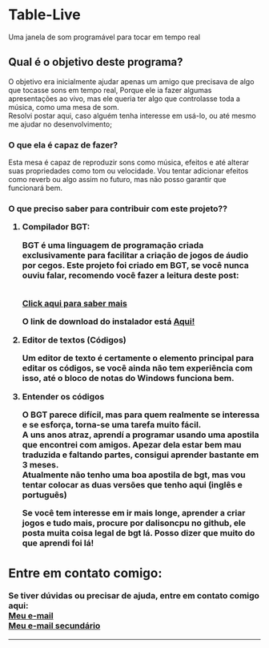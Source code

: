 # Table-Live
Uma janela de som programável para tocar em tempo real
<h2>Qual é o objetivo deste programa?</h2>
<p>O objetivo era inicialmente ajudar apenas um amigo que precisava de algo que tocasse sons em tempo real, Porque ele ia fazer algumas apresentações ao vivo, mas ele queria ter algo que controlasse toda a música, como uma mesa de som.
<br>Resolvi postar aqui, caso alguém tenha interesse em usá-lo, ou até mesmo me ajudar no desenvolvimento;</p>
<h3>O que ela é capaz de fazer?</h3>
<p>Esta mesa é capaz de reproduzir sons como música, efeitos e até alterar suas propriedades como tom ou velocidade.
Vou tentar adicionar efeitos como reverb ou algo assim no futuro, mas não posso garantir que funcionará bem.</p>
<h3>O que preciso saber para contribuir com este projeto??<h/3>
<ol>
<li>Compilador BGT:</li>
<p>BGT é uma linguagem de programação criada exclusivamente para facilitar a criação de jogos de áudio por cegos.
Este projeto foi criado em BGT, se você nunca ouviu falar, recomendo você fazer a leitura deste post:</p>
<br><a href="https://imagynegames.wordpress.com/2018/08/04/o-que-e-bgt/">Click aqui para saber mais</a>
<br><p>O link de download do instalador está <a href="https://blindhelp.net/software/blastbay-game-toolkit-bgt">Aqui!</a>
</p>
<li>Editor de textos (Códigos)</li>
<p>Um editor de texto é certamente o elemento principal para editar os códigos, se você ainda não tem experiência com isso, até o bloco de notas do Windows funciona bem.</p>
<li>Entender os códigos</li>
<p>O BGT parece difícil, mas para quem realmente se interessa e se esforça, torna-se uma tarefa muito fácil.
<br>A uns anos atraz, aprendí a programar usando uma apostila que encontrei com amigos. Apezar dela estar bem mau traduzida e faltando partes, consigui aprender bastante em 3 meses.
<br>Atualmente não tenho uma boa apostila de bgt, mas vou tentar colocar as duas versões que tenho aqui (inglês e português)
</p>
<p>Se você tem interesse em ir mais longe, aprender a criar jogos e tudo mais, procure por dalisoncpu no github, ele posta muita coisa legal de bgt lá. Posso dizer que muito do que aprendi foi lá!
</p>
</ol>
<h2>Entre em contato comigo:</h2>
<p>Se tiver dúvidas ou precisar de ajuda, entre em contato comigo aqui:
<br><a href="https://diaseduardo139@gmail.com">Meu e-mail</a>
<br>
<a href="https://eduardoarjo139@gmail.com">Meu e-mail secundário</a>
<hr>
